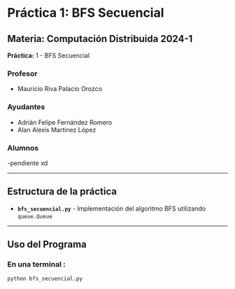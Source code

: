 # Práctica 1: BFS Secuencial

## Materia: Computación Distribuida 2024-1  
**Práctica:** 1 - BFS Secuencial  

### Profesor
- Mauricio Riva Palacio Orozco

### Ayudantes
- Adrián Felipe Fernández Romero
- Alan Alexis Martínez López

### Alumnos
-pendiente xd

---

## Estructura de la práctica
- **`bfs_secuencial.py`** - Implementación del algoritmo BFS utilizando `queue.Queue`
---

## Uso del Programa

### En una terminal :
```bash
python bfs_secuencial.py
```
